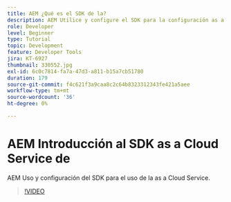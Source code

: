 ```yaml
---
title: AEM ¿Qué es el SDK de la?
description: AEM Utilice y configure el SDK para la configuración as a Cloud Service de la.
role: Developer
level: Beginner
type: Tutorial
topic: Development
feature: Developer Tools
jira: KT-6927
thumbnail: 330552.jpg
exl-id: 6c0c7814-fa7a-47d3-a811-b15a7cb51780
duration: 179
source-git-commit: f4c621f3a9caa8c2c64b8323312343fe421a5aee
workflow-type: tm+mt
source-wordcount: '36'
ht-degree: 0%

---
```


# AEM Introducción al SDK as a Cloud Service de

AEM Uso y configuración del SDK para el uso de la as a Cloud Service.

>[!VIDEO](https://video.tv.adobe.com/v/330552?quality=12&learn=on)
